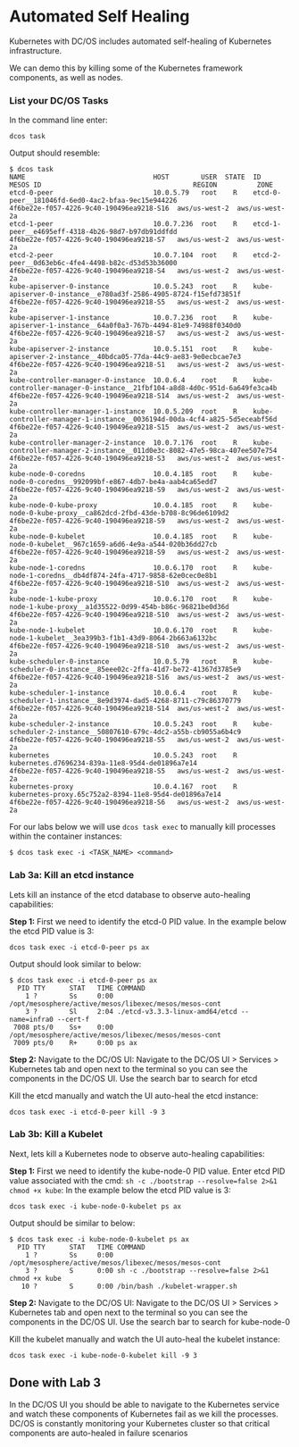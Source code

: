 # Automated Self Healing

Kubernetes with DC/OS includes automated self-healing of Kubernetes infrastructure. 

We can demo this by killing some of the Kubernetes framework components, as well as nodes. 

### List your DC/OS Tasks
In the command line enter:
```
dcos task
```

Output should resemble:
```
$ dcos task
NAME                                HOST        USER  STATE  ID                                                                        MESOS ID                                      REGION          ZONE
etcd-0-peer                         10.0.5.79   root    R    etcd-0-peer__181046fd-6ed0-4ac2-bfaa-9ec15e944226                         4f6be22e-f057-4226-9c40-190496ea9218-S16  aws/us-west-2  aws/us-west-2a
etcd-1-peer                         10.0.7.236  root    R    etcd-1-peer__e4695eff-4318-4b26-98d7-b97db91ddfdd                         4f6be22e-f057-4226-9c40-190496ea9218-S7   aws/us-west-2  aws/us-west-2a
etcd-2-peer                         10.0.7.104  root    R    etcd-2-peer__0d63eb6c-4fe4-4498-b82c-d53d53b36000                         4f6be22e-f057-4226-9c40-190496ea9218-S4   aws/us-west-2  aws/us-west-2a
kube-apiserver-0-instance           10.0.5.243  root    R    kube-apiserver-0-instance__e780ad3f-2586-4905-8724-f15efd73851f           4f6be22e-f057-4226-9c40-190496ea9218-S5   aws/us-west-2  aws/us-west-2a
kube-apiserver-1-instance           10.0.7.236  root    R    kube-apiserver-1-instance__64a0f0a3-767b-4494-81e9-74988f0340d0           4f6be22e-f057-4226-9c40-190496ea9218-S7   aws/us-west-2  aws/us-west-2a
kube-apiserver-2-instance           10.0.5.151  root    R    kube-apiserver-2-instance__40bdca05-77da-44c9-ae83-9e0ecbcae7e3           4f6be22e-f057-4226-9c40-190496ea9218-S1   aws/us-west-2  aws/us-west-2a
kube-controller-manager-0-instance  10.0.6.4    root    R    kube-controller-manager-0-instance__21fbf104-a8d8-4d0c-951d-6a649fe3ca4b  4f6be22e-f057-4226-9c40-190496ea9218-S14  aws/us-west-2  aws/us-west-2a
kube-controller-manager-1-instance  10.0.5.209  root    R    kube-controller-manager-1-instance__0036194d-00da-4cf4-a825-5d5eceabf56d  4f6be22e-f057-4226-9c40-190496ea9218-S15  aws/us-west-2  aws/us-west-2a
kube-controller-manager-2-instance  10.0.7.176  root    R    kube-controller-manager-2-instance__011d0e3c-8082-47e5-98ca-407ee507e754  4f6be22e-f057-4226-9c40-190496ea9218-S3   aws/us-west-2  aws/us-west-2a
kube-node-0-coredns                 10.0.4.185  root    R    kube-node-0-coredns__992099bf-e867-4db7-be4a-aab4ca65edd7                 4f6be22e-f057-4226-9c40-190496ea9218-S9   aws/us-west-2  aws/us-west-2a
kube-node-0-kube-proxy              10.0.4.185  root    R    kube-node-0-kube-proxy__ca862dcd-2fbd-43de-b708-8c96de6109d2              4f6be22e-f057-4226-9c40-190496ea9218-S9   aws/us-west-2  aws/us-west-2a
kube-node-0-kubelet                 10.0.4.185  root    R    kube-node-0-kubelet__967c1659-a6d6-4e9a-a544-020b36dd27cb                 4f6be22e-f057-4226-9c40-190496ea9218-S9   aws/us-west-2  aws/us-west-2a
kube-node-1-coredns                 10.0.6.170  root    R    kube-node-1-coredns__db4df874-24fa-4717-9858-62e0cec0e8b1                 4f6be22e-f057-4226-9c40-190496ea9218-S10  aws/us-west-2  aws/us-west-2a
kube-node-1-kube-proxy              10.0.6.170  root    R    kube-node-1-kube-proxy__a1d35522-0d99-454b-b86c-96821be0d36d              4f6be22e-f057-4226-9c40-190496ea9218-S10  aws/us-west-2  aws/us-west-2a
kube-node-1-kubelet                 10.0.6.170  root    R    kube-node-1-kubelet__3ea399b3-f1b1-43d9-8064-2b663a6132bc                 4f6be22e-f057-4226-9c40-190496ea9218-S10  aws/us-west-2  aws/us-west-2a
kube-scheduler-0-instance           10.0.5.79   root    R    kube-scheduler-0-instance__85eee02c-2ffa-41d7-be72-41367d3785e9           4f6be22e-f057-4226-9c40-190496ea9218-S16  aws/us-west-2  aws/us-west-2a
kube-scheduler-1-instance           10.0.6.4    root    R    kube-scheduler-1-instance__8e9d3974-dad5-4268-8711-c79c86370779           4f6be22e-f057-4226-9c40-190496ea9218-S14  aws/us-west-2  aws/us-west-2a
kube-scheduler-2-instance           10.0.5.243  root    R    kube-scheduler-2-instance__50807610-679c-4dc2-a55b-cb9055a6b4c9           4f6be22e-f057-4226-9c40-190496ea9218-S5   aws/us-west-2  aws/us-west-2a
kubernetes                          10.0.5.243  root    R    kubernetes.d7696234-839a-11e8-95d4-de01896a7e14                           4f6be22e-f057-4226-9c40-190496ea9218-S5   aws/us-west-2  aws/us-west-2a
kubernetes-proxy                    10.0.4.167  root    R    kubernetes-proxy.65c752a2-8394-11e8-95d4-de01896a7e14                     4f6be22e-f057-4226-9c40-190496ea9218-S6   aws/us-west-2  aws/us-west-2a
```

For our labs below we will use `dcos task exec` to manually kill processes within the container instances:
```
$ dcos task exec -i <TASK_NAME> <command>
``` 

### Lab 3a: Kill an  etcd instance
Lets kill an instance of the etcd database to observe auto-healing capabilities:

**Step 1:** First we need to identify the etcd-0 PID value. In the example below the etcd PID value is 3:
```
dcos task exec -i etcd-0-peer ps ax
```

Output should look similar to below:
```
$ dcos task exec -i etcd-0-peer ps ax
  PID TTY      STAT   TIME COMMAND
    1 ?        Ss     0:00 /opt/mesosphere/active/mesos/libexec/mesos/mesos-cont
    3 ?        Sl     2:04 ./etcd-v3.3.3-linux-amd64/etcd --name=infra0 --cert-f
 7008 pts/0    Ss+    0:00 /opt/mesosphere/active/mesos/libexec/mesos/mesos-cont
 7009 pts/0    R+     0:00 ps ax
 ```

**Step 2:** Navigate to the DC/OS UI:
Navigate to the DC/OS UI > Services > Kubernetes tab and open next to the terminal so you can see the components in the DC/OS UI. Use the search bar to search for etcd


Kill the etcd manually and watch the UI auto-heal the etcd instance:
```
dcos task exec -i etcd-0-peer kill -9 3
```

### Lab 3b: Kill a Kubelet
Next, lets kill a Kubernetes node to observe auto-healing capabilities:

**Step 1:** First we need to identify the kube-node-0 PID value. Enter etcd PID value associated with the cmd: `sh -c ./bootstrap --resolve=false 2>&1  chmod +x kube`: In the example below the etcd PID value is 3:
```
dcos task exec -i kube-node-0-kubelet ps ax
```

Output should be similar to below:
```
$ dcos task exec -i kube-node-0-kubelet ps ax
  PID TTY      STAT   TIME COMMAND
    1 ?        Ss     0:00 /opt/mesosphere/active/mesos/libexec/mesos/mesos-cont
    3 ?        S      0:00 sh -c ./bootstrap --resolve=false 2>&1  chmod +x kube
   10 ?        S      0:00 /bin/bash ./kubelet-wrapper.sh
```

**Step 2:** Navigate to the DC/OS UI:
Navigate to the DC/OS UI > Services > Kubernetes tab and open next to the terminal so you can see the components in the DC/OS UI. Use the search bar to search for kube-node-0

Kill the kubelet manually and watch the UI auto-heal the kubelet instance:
```
dcos task exec -i kube-node-0-kubelet kill -9 3
```
## Done with Lab 3
In the DC/OS UI you should be able to navigate to the Kubernetes service and watch these components of Kubernetes fail as we kill the processes. DC/OS is constantly monitoring your Kubernetes cluster so that critical components are auto-healed in failure scenarios
